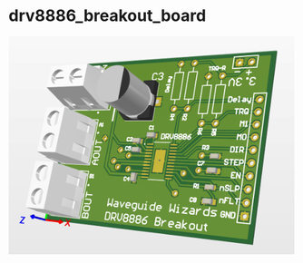 # drv8886_breakout_board

![alt text](https://github.com/Waveguide-Wizards/drv8886_breakout_board/blob/master/drv8886_breakout_screenshot_10_29.PNG)
